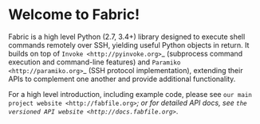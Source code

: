 Welcome to Fabric!
==================

Fabric is a high level Python (2.7, 3.4+) library designed to execute shell
commands remotely over SSH, yielding useful Python objects in return. It builds
on top of `Invoke <http://pyinvoke.org>`_ (subprocess command execution and
command-line features) and `Paramiko <http://paramiko.org>`_ (SSH protocol
implementation), extending their APIs to complement one another and provide
additional functionality.

For a high level introduction, including example code, please see
`our main project website <http://fabfile.org>`_; or for detailed API docs, see
`the versioned API website <http://docs.fabfile.org>`_.

